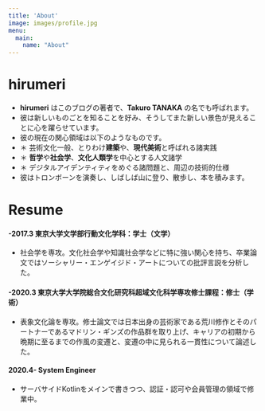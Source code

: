 ```yaml
---
title: 'About'
image: images/profile.jpg
menu:
  main:
    name: "About"
---
```


# hirumeri
- **hirumeri** はこのブログの著者で、**Takuro TANAKA** の名でも呼ばれます。
- 彼は新しいものごとを知ることを好み、そうしてまた新しい景色が見えることに心を躍らせています。 
- 彼の現在の関心領域は以下のようなものです。
- ＊ 芸術文化一般、とりわけ**建築**や、**現代美術**と呼ばれる諸実践
- ＊ **哲学**や**社会学**、**文化人類学**を中心とする人文諸学
- ＊ デジタルアイデンティティをめぐる諸問題と、周辺の技術的仕様
- 彼はトロンボーンを演奏し、しばしば山に登り、散歩し、本を積みます。
   

# Resume

#### -2017.3 東京大学文学部行動文化学科：学士（文学）
- 社会学を専攻。文化社会学や知識社会学などに特に強い関心を持ち、卒業論文ではソーシャリー・エンゲイジド・アートについての批評言説を分析した。
#### -2020.3 東京大学大学院総合文化研究科超域文化科学専攻修士課程：修士（学術）
- 表象文化論を専攻。修士論文では日本出身の芸術家である荒川修作とそのパートナーであるマドリン・ギンズの作品群を取り上げ、キャリアの初期から晩期に至るまでの作風の変遷と、変遷の中に見られる一貫性について論述した。
#### 2020.4- System Engineer 
- サーバサイドKotlinをメインで書きつつ、認証・認可や会員管理の領域で修業中。